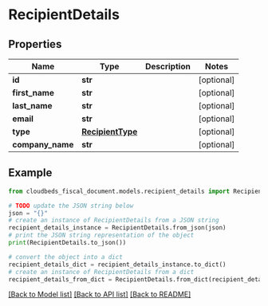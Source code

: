 # RecipientDetails


## Properties

Name | Type | Description | Notes
------------ | ------------- | ------------- | -------------
**id** | **str** |  | [optional] 
**first_name** | **str** |  | [optional] 
**last_name** | **str** |  | [optional] 
**email** | **str** |  | [optional] 
**type** | [**RecipientType**](RecipientType.md) |  | [optional] 
**company_name** | **str** |  | [optional] 

## Example

```python
from cloudbeds_fiscal_document.models.recipient_details import RecipientDetails

# TODO update the JSON string below
json = "{}"
# create an instance of RecipientDetails from a JSON string
recipient_details_instance = RecipientDetails.from_json(json)
# print the JSON string representation of the object
print(RecipientDetails.to_json())

# convert the object into a dict
recipient_details_dict = recipient_details_instance.to_dict()
# create an instance of RecipientDetails from a dict
recipient_details_from_dict = RecipientDetails.from_dict(recipient_details_dict)
```
[[Back to Model list]](../README.md#documentation-for-models) [[Back to API list]](../README.md#documentation-for-api-endpoints) [[Back to README]](../README.md)


